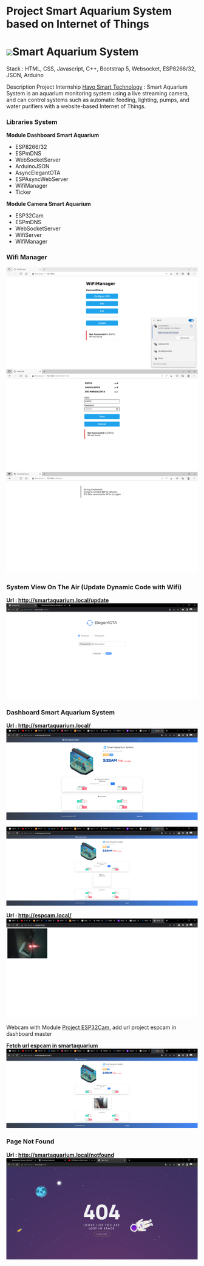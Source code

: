 # Project Smart Aquarium System based on Internet of Things
<h1><img src="https://i.ibb.co/n7HKTsK/Smart-Aquarium.png" width="150" ><strong>Smart Aquarium System</strong></h1>

Stack : HTML, CSS, Javascript, C++, Bootstrap 5, Websocket, ESP8266/32, JSON, Arduino

<p>Description Project Internship <a href="https://www.havo.co.id/">Havo Smart Technology</a> : Smart Aquarium System is an aquarium monitoring system using a live streaming camera, and can control systems such as automatic feeding, lighting, pumps, and water purifiers with a website-based Internet of Things.</p>

### Libraries System
<strong>Module Dashboard Smart Aquarium</strong>
<ul>
    <li>ESP8266/32</li>
    <li>ESPmDNS</li>
    <li>WebSocketServer</li>
    <li>ArduinoJSON</li>
    <li>AsyncElegantOTA</li>
    <li>ESPAsyncWebServer</li>
    <li>WifiManager</li>
    <li>Ticker</li>
</ul>

<strong>Module Camera Smart Aquarium</strong>
<ul>
    <li>ESP32Cam</li>
    <li>ESPmDNS</li>
    <li>WebSocketServer</li>
    <li>WifiServer</li>
    <li>WifiManager</li>
</ul>

### Wifi Manager
<img src="Assets/img/Connect.png">

<img src="Assets/img/Wifi.png">

<img src="Assets/img/Success.png">

### System View On The Air (Update Dynamic Code with Wifi)
<strong>Url : http://smartaquarium.local/update</strong>
<img src="Assets/img/ota.png">

### Dashboard Smart Aquarium System
<strong>Url : http://smartaquarium.local/</strong>
<img src="Assets/img/smart_aquarium_master.png">

<img src="Assets/img/smart_aquarium_master_input.png">

<strong>Url : http://espcam.local/</strong>
<img src="Assets/img/espcam.png">

<p>Webcam with Module <a href="https://github.com/Muhammad-Ikhwan-Fathulloh/ESP32Cam">Project ESP32Cam</a>, add url project espcam in dashboard master</p>

<strong>Fetch url espcam in smartaquarium</strong>
<img src="Assets/img/smart_aquarium_master_camera.png">

### Page Not Found
<strong>Url : http://smartaquarium.local/notfound</strong>
<img src="Assets/img/404.png">

